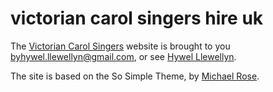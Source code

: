 # victorian carol singers hire uk

The [Victorian Carol Singers](http://victoriancarolsingershire.uk)  website is brought to you byhywel.llewellyn@gmail.com, or see [Hywel Llewellyn](http://hywel.me).

The site is based on the So Simple Theme, by [Michael Rose](http://mademistakes.com).
